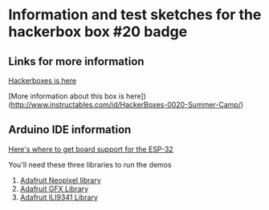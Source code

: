 # Information and test sketches for the hackerbox box #20 badge

## Links for more information

[Hackerboxes is here](https://hackerboxes.com/)

[More information about this box is here])(http://www.instructables.com/id/HackerBoxes-0020-Summer-Camp/)

## Arduino IDE information

[Here's where to get board support for the ESP-32](https://github.com/espressif/arduino-esp32)

You'll need these three libraries to run the demos

1. [Adafruit Neopixel library](https://github.com/adafruit/Adafruit_NeoPixel)
2. [Adafruit GFX Library](https://github.com/adafruit/Adafruit-GFX-Library)
3. [Adafruit ILI9341 Library](https://github.com/adafruit/Adafruit_ILI9341)

